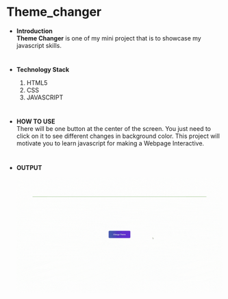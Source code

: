 # Theme_changer
<ul>
<li><b>Introduction</b></li>
<b>Theme Changer</b> is one of my mini project that is to showcase my javascript skills.
<br/>
  <h1></h1>
<li><b>Technology Stack</b></li>
<ol>
<li>HTML5</li>
<li>CSS</li>
<li>JAVASCRIPT</li>
</ol>
<h1></h1>
<li><b>HOW TO USE</b></li>
There will be one button at the center of the screen. You just need to click on it to see different changes in background color. This project will motivate you to learn javascript for making a Webpage Interactive.

<h1></h1>

<li><b>OUTPUT</b></li>

![](https://github.com/Abhiraj-Sardar/Theme_changer/blob/master/img/output.gif)

</ul>
